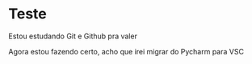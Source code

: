 # Teste
 Estou estudando Git e Github pra valer

 Agora estou fazendo certo, acho que irei migrar do Pycharm para VSC
